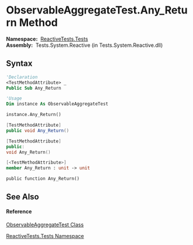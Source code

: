 # ObservableAggregateTest.Any\_Return Method

**Namespace:**  [ReactiveTests.Tests](ReactiveTests.Tests\ReactiveTests.Tests.md)  
**Assembly:**  Tests.System.Reactive (in Tests.System.Reactive.dll)

## Syntax

```vb
'Declaration
<TestMethodAttribute> _
Public Sub Any_Return
```

```vb
'Usage
Dim instance As ObservableAggregateTest

instance.Any_Return()
```

```csharp
[TestMethodAttribute]
public void Any_Return()
```

```c++
[TestMethodAttribute]
public:
void Any_Return()
```

```fsharp
[<TestMethodAttribute>]
member Any_Return : unit -> unit 
```

```jscript
public function Any_Return()
```

## See Also

#### Reference

[ObservableAggregateTest Class](ObservableAggregateTest\ObservableAggregateTest.md)

[ReactiveTests.Tests Namespace](ReactiveTests.Tests\ReactiveTests.Tests.md)




